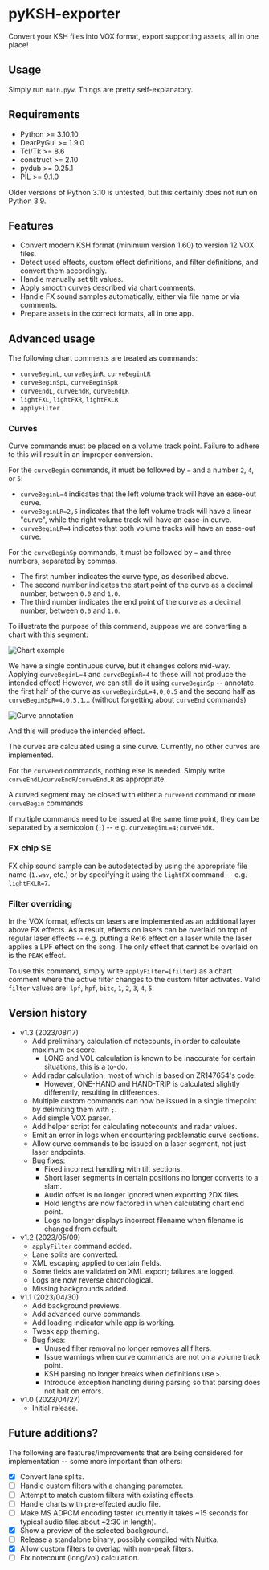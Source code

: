 # pyKSH-exporter

Convert your KSH files into VOX format, export supporting assets, all in one place!

## Usage

Simply run `main.pyw`. Things are pretty self-explanatory.

## Requirements

- Python >= 3.10.10
- DearPyGui >= 1.9.0
- Tcl/Tk >= 8.6
- construct >= 2.10
- pydub >= 0.25.1
- PIL >= 9.1.0

Older versions of Python 3.10 is untested, but this certainly does not run on Python 3.9.

## Features

- Convert modern KSH format (minimum version 1.60) to version 12 VOX files.
- Detect used effects, custom effect definitions, and filter definitions, and convert them accordingly.
- Handle manually set tilt values.
- Apply smooth curves described via chart comments.
- Handle FX sound samples automatically, either via file name or via comments.
- Prepare assets in the correct formats, all in one app.

## Advanced usage

The following chart comments are treated as commands:
- `curveBeginL`, `curveBeginR`, `curveBeginLR`
- `curveBeginSpL`, `curveBeginSpR`
- `curveEndL`, `curveEndR`, `curveEndLR`
- `lightFXL`, `lightFXR`, `lightFXLR`
- `applyFilter`

### Curves

Curve commands must be placed on a volume track point. Failure to adhere to this will result in an improper conversion.

For the `curveBegin` commands, it must be followed by `=` and a number `2`, `4`, or `5`:
- `curveBeginL=4` indicates that the left volume track will have an ease-out curve.
- `curveBeginLR=2,5` indicates that the left volume track will have a linear "curve", while the right volume track will have an ease-in curve.
- `curveBeginLR=4` indicates that both volume tracks will have an ease-out curve.

For the `curveBeginSp` commands, it must be followed by `=` and three numbers, separated by commas.
- The first number indicates the curve type, as described above.
- The second number indicates the start point of the curve as a decimal number, between `0.0` and `1.0`.
- The third number indicates the end point of the curve as a decimal number, between `0.0` and `1.0`.

To illustrate the purpose of this command, suppose we are converting a chart with this segment:

![Chart example](https://silverhawke.s-ul.eu/tMOxmR43)

We have a single continuous curve, but it changes colors mid-way. Applying `curveBeginL=4` and `curveBeginR=4` to these will not produce the intended effect!
However, we can still do it using `curveBeginSp` -- annotate the first half of the curve as `curveBeginSpL=4,0,0.5` and the second half as `curveBeginSpR=4,0.5,1`... (without forgetting about `curveEnd` commands)

![Curve annotation](https://silverhawke.s-ul.eu/MwNl482C)

And this will produce the intended effect.

The curves are calculated using a sine curve. Currently, no other curves are implemented.

For the `curveEnd` commands, nothing else is needed. Simply write `curveEndL`/`curveEndR`/`curveEndLR` as appropriate.

A curved segment may be closed with either a `curveEnd` command or more `curveBegin` commands.

If multiple commands need to be issued at the same time point, they can be separated by a semicolon (`;`) -- e.g. `curveBeginL=4;curveEndR`.

### FX chip SE

FX chip sound sample can be autodetected by using the appropriate file name (`1.wav`, etc.) or by specifying it using the `lightFX` command -- e.g. `lightFXLR=7`.

### Filter overriding

In the VOX format, effects on lasers are implemented as an additional layer above FX effects.
As a result, effects on lasers can be overlaid on top of regular laser effects -- e.g. putting a Re16 effect on a laser while the laser applies a LPF effect on the song.
The only effect that cannot be overlaid on is the `PEAK` effect.

To use this command, simply write `applyFilter=[filter]` as a chart comment where the active filter changes to the custom filter activates.
Valid `filter` values are: `lpf`, `hpf`, `bitc`, `1`, `2`, `3`, `4`, `5`.

## Version history

- v1.3 (2023/08/17)
  - Add preliminary calculation of notecounts, in order to calculate maximum ex score.
    - LONG and VOL calculation is known to be inaccurate for certain situations, this is a to-do.
  - Add radar calculation, most of which is based on ZR147654's code.
    - However, ONE-HAND and HAND-TRIP is calculated slightly differently, resulting in differences.
  - Multiple custom commands can now be issued in a single timepoint by delimiting them with `;`.
  - Add simple VOX parser.
  - Add helper script for calculating notecounts and radar values.
  - Emit an error in logs when encountering problematic curve sections.
  - Allow curve commands to be issued on a laser segment, not just laser endpoints.
  - Bug fixes:
    - Fixed incorrect handling with tilt sections.
    - Short laser segments in certain positions no longer converts to a slam.
    - Audio offset is no longer ignored when exporting 2DX files.
    - Hold lengths are now factored in when calculating chart end point.
    - Logs no longer displays incorrect filename when filename is changed from default.
- v1.2 (2023/05/09)
  - `applyFilter` command added.
  - Lane splits are converted.
  - XML escaping applied to certain fields.
  - Some fields are validated on XML export; failures are logged.
  - Logs are now reverse chronological.
  - Missing backgrounds added.
- v1.1 (2023/04/30)
  - Add background previews.
  - Add advanced curve commands.
  - Add loading indicator while app is working.
  - Tweak app theming.
  - Bug fixes:
    - Unused filter removal no longer removes all filters.
    - Issue warnings when curve commands are not on a volume track point.
    - KSH parsing no longer breaks when definitions use `>`.
    - Introduce exception handling during parsing so that parsing does not halt on errors.
- v1.0 (2023/04/27)
  - Initial release.

## Future additions?

The following are features/improvements that are being considered for implementation -- some more important than others:
- [x] Convert lane splits.
- [ ] Handle custom filters with a changing parameter.
- [ ] Attempt to match custom filters with existing effects.
- [ ] Handle charts with pre-effected audio file.
- [ ] Make MS ADPCM encoding faster (currently it takes ~15 seconds for typical audio files about ~2:30 in length).
- [x] Show a preview of the selected background.
- [ ] Release a standalone binary, possibly compiled with Nuitka.
- [x] Allow custom filters to overlap with non-peak filters.
- [ ] Fix notecount (long/vol) calculation.
